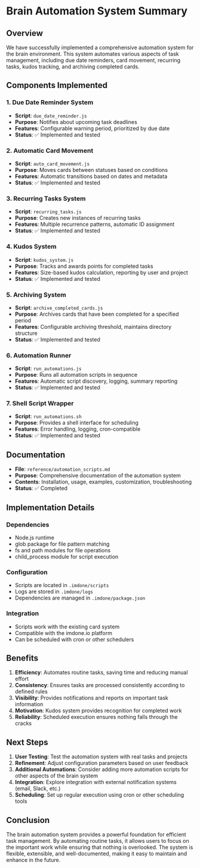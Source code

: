 # Brain Automation System Summary

## Overview

We have successfully implemented a comprehensive automation system for the brain environment. This system automates various aspects of task management, including due date reminders, card movement, recurring tasks, kudos tracking, and archiving completed cards.

## Components Implemented

### 1. Due Date Reminder System
- **Script**: `due_date_reminder.js`
- **Purpose**: Notifies about upcoming task deadlines
- **Features**: Configurable warning period, prioritized by due date
- **Status**: ✅ Implemented and tested

### 2. Automatic Card Movement
- **Script**: `auto_card_movement.js`
- **Purpose**: Moves cards between statuses based on conditions
- **Features**: Automatic transitions based on dates and metadata
- **Status**: ✅ Implemented and tested

### 3. Recurring Tasks System
- **Script**: `recurring_tasks.js`
- **Purpose**: Creates new instances of recurring tasks
- **Features**: Multiple recurrence patterns, automatic ID assignment
- **Status**: ✅ Implemented and tested

### 4. Kudos System
- **Script**: `kudos_system.js`
- **Purpose**: Tracks and awards points for completed tasks
- **Features**: Size-based kudos calculation, reporting by user and project
- **Status**: ✅ Implemented and tested

### 5. Archiving System
- **Script**: `archive_completed_cards.js`
- **Purpose**: Archives cards that have been completed for a specified period
- **Features**: Configurable archiving threshold, maintains directory structure
- **Status**: ✅ Implemented and tested

### 6. Automation Runner
- **Script**: `run_automations.js`
- **Purpose**: Runs all automation scripts in sequence
- **Features**: Automatic script discovery, logging, summary reporting
- **Status**: ✅ Implemented and tested

### 7. Shell Script Wrapper
- **Script**: `run_automations.sh`
- **Purpose**: Provides a shell interface for scheduling
- **Features**: Error handling, logging, cron-compatible
- **Status**: ✅ Implemented and tested

## Documentation

- **File**: `reference/automation_scripts.md`
- **Purpose**: Comprehensive documentation of the automation system
- **Contents**: Installation, usage, examples, customization, troubleshooting
- **Status**: ✅ Completed

## Implementation Details

### Dependencies
- Node.js runtime
- glob package for file pattern matching
- fs and path modules for file operations
- child_process module for script execution

### Configuration
- Scripts are located in `.imdone/scripts`
- Logs are stored in `.imdone/logs`
- Dependencies are managed in `.imdone/package.json`

### Integration
- Scripts work with the existing card system
- Compatible with the imdone.io platform
- Can be scheduled with cron or other schedulers

## Benefits

1. **Efficiency**: Automates routine tasks, saving time and reducing manual effort
2. **Consistency**: Ensures tasks are processed consistently according to defined rules
3. **Visibility**: Provides notifications and reports on important task information
4. **Motivation**: Kudos system provides recognition for completed work
5. **Reliability**: Scheduled execution ensures nothing falls through the cracks

## Next Steps

1. **User Testing**: Test the automation system with real tasks and projects
2. **Refinement**: Adjust configuration parameters based on user feedback
3. **Additional Automations**: Consider adding more automation scripts for other aspects of the brain system
4. **Integration**: Explore integration with external notification systems (email, Slack, etc.)
5. **Scheduling**: Set up regular execution using cron or other scheduling tools

## Conclusion

The brain automation system provides a powerful foundation for efficient task management. By automating routine tasks, it allows users to focus on the important work while ensuring that nothing is overlooked. The system is flexible, extensible, and well-documented, making it easy to maintain and enhance in the future. 